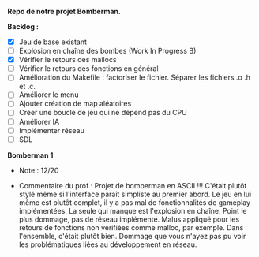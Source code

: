**Repo de notre projet Bomberman.**




**Backlog :**
- [x] Jeu de base existant
- [ ] Explosion en chaîne des bombes (Work In Progress B)
- [x] Vérifier le retours des mallocs
- [ ] Vérifier le retours des fonctions en général
- [ ] Amélioration du Makefile : factoriser le fichier. Séparer les fichiers .o .h et .c.
- [ ] Améliorer le menu
- [ ] Ajouter création de map aléatoires
- [ ] Créer une boucle de jeu qui ne dépend pas du CPU
- [ ] Améliorer IA
- [ ] Implémenter réseau
- [ ] SDL

**Bomberman 1**
- Note : 12/20

- Commentaire du prof :
Projet de bomberman en ASCII !!! C'était plutôt stylé même si l'interface paraît simpliste au premier abord. Le jeu en lui même est plutôt complet, il y a pas mal de fonctionnalités de gameplay implémentées. La seule qui manque est l'explosion en chaîne. Point le plus dommage, pas de réseau implémenté. Malus appliqué pour les retours de fonctions non vérifiées comme malloc, par exemple. Dans l'ensemble, c'était plutôt bien. Dommage que vous n'ayez pas pu voir les problématiques liées au développement en réseau.
